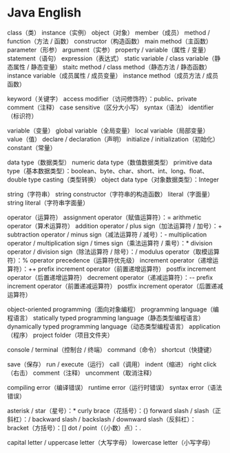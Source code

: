 # Java English



class（类）
instance（实例）
object（对象）
member（成员）
method / function（方法 / 函数）
constructor（构造函数）
main method（主函数）
parameter（形参）
argument（实参）
property / variable（属性 / 变量）
statement（语句）
expression（表达式）
static variable / class variable（静态属性 / 静态变量）
staitc method / class method（静态方法 / 静态函数）
instance variable（成员属性 / 成员变量）
instance method（成员方法 / 成员函数）

keyword（关键字）
access modifier（访问修饰符）：public、private
comment（注释）
case sensitive（区分大小写）
syntax（语法）
identifier（标识符）

variable（变量）
global variable（全局变量）
local variable（局部变量）
value（值）
declare / declaration（声明）
initialize / initialization（初始化）
constant（常量）

data type（数据类型）
numeric data type（数值数据类型）
primitive data type（基本数据类型）：boolean、byte、char、short、int、long、float、double
type casting（类型转换）
object data type（对象数据类型）：Integer

string（字符串）
string constructor（字符串的构造函数）
literal（字面量）
string literal（字符串字面量）

operator（运算符）
assignment operator（赋值运算符）：=
arithmetic operator（算术运算符）
	addition operator / plus sign（加法运算符 / 加号）：+
	subtraction operator / minus sign（减法运算符 / 减号）：-
	multiplication operator / multiplication sign / times sign（乘法运算符 / 乘号）：*
	division operator / division sign（除法运算符 / 除号）：/
	modulus operator（取模运算符）：%
	operator precedence（运算符优先级）
	increment operator（递增运算符）：++
		prefix increment operator（前置递增运算符）
		postfix increment operator（后置递增运算符）
	decrement operator（递减运算符）：--
		prefix increment operator（前置递减运算符）
		postfix increment operator（后置递减运算符）

object-oriented programming（面向对象编程）
programming language（编程语言）
statically typed programming language（静态类型编程语言）
dynamically typed programming language（动态类型编程语言）
application（程序）
project folder（项目文件夹）

console / terminal（控制台 / 终端）
command（命令）
shortcut（快捷键）

save（保存）
run / execute（运行）
call（调用）
indent（缩进）
right click（右击）
comment（注释）
uncomment（取消注释）

compiling error（编译错误）
runtime error（运行时错误）
syntax error（语法错误）

asterisk / star（星号）：*
curly brace（花括号）：{}
forward slash / slash（正斜杠）：/
backward slash / backslash / downward slash（反斜杠）：\
bracket（方括号）：[]
dot / point（（小数）点）：.

capital letter / uppercase letter（大写字母）
lowercase letter（小写字母）
